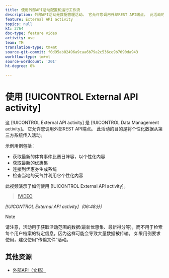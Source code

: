 ```yaml
---
title: 使用外部API活动配置和运行工作流
description: 外部API活动是数据管理活动。 它允许您调用外部REST API端点。 此活动的目的是将个性化数据从第三方系统传入活动。
feature: External API activity
topics: null
kt: 2764
doc-type: feature video
activity: use
team: TM
translation-type: tm+mt
source-git-commit: f0d95ab02496a9caa6b79a2c536ce9b7090da943
workflow-type: tm+mt
source-wordcount: '201'
ht-degree: 0%

---
```



# 使用 [!UICONTROL External API activity]

这 [!UICONTROL External API activity] 是 [!UICONTROL Data Management activity]。 它允许您调用外部REST API端点。 此活动的目的是将个性化数据从第三方系统传入活动。

示例用例包括：

* 获取最新的体育事件比赛日阵容，以个性化内容
* 获取最新的优惠集
* 连接到优惠券生成系统
* 检查当地的天气并利用它个性化内容

此视频演示了如何使用 [!UICONTROL External API activity]。

>[!VIDEO](https://video.tv.adobe.com/v/28200/?quality=12)

*[!UICONTROL External API activity]（06:48分）*

>[!NOTE]
>
>请注意，活动用于获取活动范围的数据(最新优惠集、最新得分等)，而不用于检索每个用户档案的特定信息，因为这样可能会导致大量数据被传输。 如果用例要求使用，建议使用“传输文件”活动。

## 其他资源

* [外部API（文档）](https://docs.adobe.com/content/help/en/campaign-standard/using/managing-processes-and-data/data-management-activities/external-api.html)

